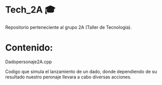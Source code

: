 # Tech_2A :mortar_board:
Repositorio perteneciente al grupo 2A (Taller de Tecnología).
# Contenido:
  Dadopersonaje2A.cpp

  Codigo que simula el lanzamiento de un dado, donde dependiendo de su resultado nuestro peronaje
  llevara a cabo diversas acciones.
